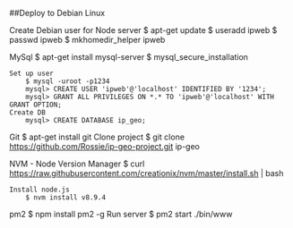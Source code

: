 ##Deploy to Debian Linux

Create Debian user for Node server
    $ apt-get update
    $ useradd ipweb
    $ passwd ipweb
    $ mkhomedir_helper ipweb

MySql
    $ apt-get install mysql-server
    $ mysql_secure_installation

    Set up user
        $ mysql -uroot -p1234
        mysql> CREATE USER 'ipweb'@'localhost' IDENTIFIED BY '1234';
        mysql> GRANT ALL PRIVILEGES ON *.* TO 'ipweb'@'localhost' WITH GRANT OPTION;
    Create DB
        mysql> CREATE DATABASE ip_geo;

Git
    $ apt-get install git
    Clone project
        $ git clone https://github.com/Rossie/ip-geo-project.git ip-geo

NVM - Node Version Manager
    $ curl https://raw.githubusercontent.com/creationix/nvm/master/install.sh | bash

    Install node.js
        $ nvm install v8.9.4

pm2
    $ npm install pm2 -g
    Run server
        $ pm2 start ./bin/www
